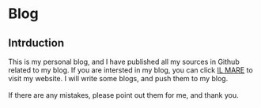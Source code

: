 # Blog
<h2>Intrduction</h2>
This is my personal blog, and I have published all my sources in Github related to my blog. If you are intersted in my blog, you can click <a href="http://www.ilmareblog.com/blog" target="_blank">IL MARE</a> to visit my website. I will write some blogs, and push them to my blog.<br/><br/>
If there are any mistakes, please point out them for me, and thank you.
